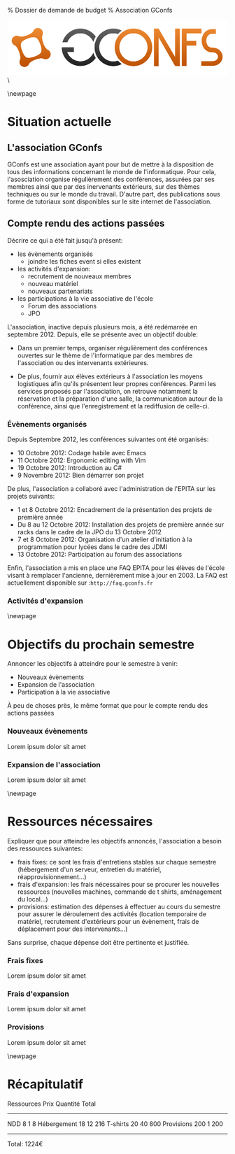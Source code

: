 % Dossier de demande de budget
% Association GConfs

![logo](gconfs.png)\

\newpage

# Situation actuelle

## L'association GConfs

GConfs est une association ayant pour but de mettre à la disposition de tous
des informations concernant le monde de l'informatique. Pour cela,
l'asosciation organise régulièrement des conférences, assurées par ses membres
ainsi que par des inervenants extérieurs, sur des thèmes techniques ou sur le
monde du travail. D'autre part, des publications sous forme de tutoriaux sont
disponibles sur le site internet de l'association.

## Compte rendu des actions passées

Décrire ce qui a été fait jusqu'à présent:

* les évènements organisés
    - joindre les fiches event si elles existent
* les activités d'expansion:
    - recrutement de nouveaux membres
    - nouveau matériel
    - nouveaux partenariats
* les participations à la vie associative de l'école
    - Forum des associations
    - JPO

L'association, inactive depuis plusieurs mois, a été redémarrée en septembre
2012. Depuis, elle se présente avec un objectif double:

* Dans un premier temps, organiser régulièrement des conférences ouvertes sur
  le thème de l'informatique par des membres de l'association ou des
  intervenants extérieures.

* De plus, fournir aux élèves extérieurs à l'association les moyens logistiques
  afin qu'ils présentent leur propres conférences. Parmi les services proposés
  par l'association, on retrouve notamment la réservation et la préparation
  d'une salle, la communication autour de la conférence, ainsi que
  l'enregistrement et la rediffusion de celle-ci.


### Évènements organisés

Depuis Septembre 2012, les conférences suivantes ont été organisés:

* 10 Octobre 2012: Codage habile avec Emacs
* 11 Octobre 2012: Ergonomic editing with Vim
* 19 Octobre 2012: Introduction au C#
* 9 Novembre 2012: Bien démarrer son projet

De plus, l'association a collaboré avec l'administration de l'EPITA sur les
projets suivants:

* 1 et 8 Octobre 2012: Encadrement de la présentation des projets de première
  année
* Du 8 au 12 Octobre 2012: Installation des projets de première année sur racks
  dans le cadre de la JPO du 13 Octobre 2012
* 7 et 8 Octobre 2012: Organisation d'un atelier d'initiation à la
  programmation pour lycées dans le cadre des JDMI
* 13 Octobre 2012: Participation au forum des associations

Enfin, l'association a mis en place une FAQ EPITA pour les élèves de l'école
visant à remplacer l'ancienne, dernièrement mise à jour en 2003. La FAQ est
actuellement disponible sur :`http://faq.gconfs.fr`

### Activités d'expansion

\newpage

# Objectifs du prochain semestre

Annoncer les objectifs à atteindre pour le semestre à venir:

* Nouveaux évènements
* Expansion de l'association
* Participation à la vie associative

À peu de choses près, le même format que pour le compte rendu des actions
passées

### Nouveaux évènements

Lorem ipsum dolor sit amet

### Expansion de l'association

Lorem ipsum dolor sit amet

\newpage

# Ressources nécessaires

Expliquer que pour atteindre les objectifs annoncés, l'association a besoin des
ressources suivantes:

* frais fixes: ce sont les frais d'entretiens stables sur chaque semestre
  (hébergement d'un serveur, entretien du matériel, réapprovisionnement...)
* frais d'expansion: les frais nécessaires pour se procurer les nouvelles
  ressources (nouvelles machines, commande de t shirts, aménagement du
  local...)
* provisions: estimation des dépenses à effectuer au cours du semestre pour
  assurer le déroulement des activités (location temporaire de matériel,
  recrutement d'extérieurs pour un évènement, frais de déplacement pour des
  intervenants...)

Sans surprise, chaque dépense doit être pertinente et justifiée.

### Frais fixes

Lorem ipsum dolor sit amet

### Frais d'expansion

Lorem ipsum dolor sit amet

### Provisions

Lorem ipsum dolor sit amet

\newpage

# Récapitulatif

Ressources  Prix       Quantité    Total
----        ----        -----       ---
NDD         8           1           8
Hébergement 18          12          216
T-shirts    20          40          800
Provisions  200         1           200
----        -----       -----       ---

Total: 1224€

